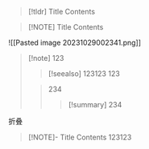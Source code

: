 
> [!tldr] Title
> Contents

> [!NOTE] Title
> Contents

![[Pasted image 20231029002341.png]]
> [!note] 123
>> [!seealso] 123123
>> 123
> 
>> 234
>>> [!summary] 234


折叠 
> [!NOTE]- Title
> Contents
> 123123


